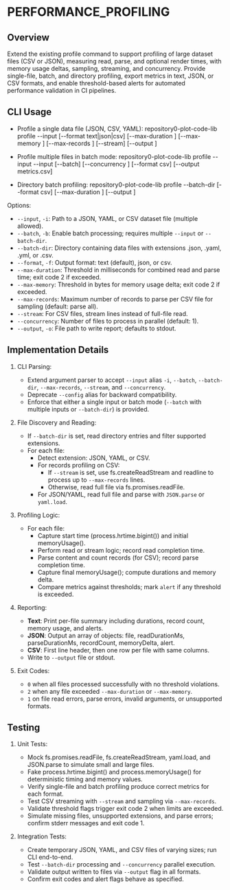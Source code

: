 # PERFORMANCE_PROFILING

## Overview
Extend the existing profile command to support profiling of large dataset files (CSV or JSON), measuring read, parse, and optional render times, with memory usage deltas, sampling, streaming, and concurrency. Provide single-file, batch, and directory profiling, export metrics in text, JSON, or CSV formats, and enable threshold-based alerts for automated performance validation in CI pipelines.

## CLI Usage

- Profile a single data file (JSON, CSV, YAML):
  repository0-plot-code-lib profile --input <file> [--format text|json|csv] [--max-duration <ms>] [--max-memory <bytes>] [--max-records <n>] [--stream] [--output <path>]

- Profile multiple files in batch mode:
  repository0-plot-code-lib profile --input <file1> --input <file2> [--batch] [--concurrency <n>] [--format csv] [--output metrics.csv]

- Directory batch profiling:
  repository0-plot-code-lib profile --batch-dir <directory> [--format csv] [--max-duration <ms>] [--output <path>]

Options:
- `--input`, `-i`: Path to a JSON, YAML, or CSV dataset file (multiple allowed).
- `--batch`, `-b`: Enable batch processing; requires multiple `--input` or `--batch-dir`.
- `--batch-dir`: Directory containing data files with extensions .json, .yaml, .yml, or .csv.
- `--format`, `-f`: Output format: text (default), json, or csv.
- `--max-duration`: Threshold in milliseconds for combined read and parse time; exit code 2 if exceeded.
- `--max-memory`: Threshold in bytes for memory usage delta; exit code 2 if exceeded.
- `--max-records`: Maximum number of records to parse per CSV file for sampling (default: parse all).
- `--stream`: For CSV files, stream lines instead of full-file read.
- `--concurrency`: Number of files to process in parallel (default: 1).
- `--output`, `-o`: File path to write report; defaults to stdout.

## Implementation Details

1. CLI Parsing:
   - Extend argument parser to accept `--input` alias `-i`, `--batch`, `--batch-dir`, `--max-records`, `--stream`, and `--concurrency`.
   - Deprecate `--config` alias for backward compatibility.
   - Enforce that either a single input or batch mode (`--batch` with multiple inputs or `--batch-dir`) is provided.

2. File Discovery and Reading:
   - If `--batch-dir` is set, read directory entries and filter supported extensions.
   - For each file:
     - Detect extension: JSON, YAML, or CSV.
     - For records profiling on CSV:
       - If `--stream` is set, use fs.createReadStream and readline to process up to `--max-records` lines.
       - Otherwise, read full file via fs.promises.readFile.
     - For JSON/YAML, read full file and parse with `JSON.parse` or `yaml.load`.

3. Profiling Logic:
   - For each file:
     - Capture start time (process.hrtime.bigint()) and initial memoryUsage().
     - Perform read or stream logic; record read completion time.
     - Parse content and count records (for CSV); record parse completion time.
     - Capture final memoryUsage(); compute durations and memory delta.
     - Compare metrics against thresholds; mark `alert` if any threshold is exceeded.

4. Reporting:
   - **Text**: Print per-file summary including durations, record count, memory usage, and alerts.
   - **JSON**: Output an array of objects: file, readDurationMs, parseDurationMs, recordCount, memoryDelta, alert.
   - **CSV**: First line header, then one row per file with same columns.
   - Write to `--output` file or stdout.

5. Exit Codes:
   - `0` when all files processed successfully with no threshold violations.
   - `2` when any file exceeded `--max-duration` or `--max-memory`.
   - `1` on file read errors, parse errors, invalid arguments, or unsupported formats.

## Testing

1. Unit Tests:
   - Mock fs.promises.readFile, fs.createReadStream, yaml.load, and JSON.parse to simulate small and large files.
   - Fake process.hrtime.bigint() and process.memoryUsage() for deterministic timing and memory values.
   - Verify single-file and batch profiling produce correct metrics for each format.
   - Test CSV streaming with `--stream` and sampling via `--max-records`.
   - Validate threshold flags trigger exit code 2 when limits are exceeded.
   - Simulate missing files, unsupported extensions, and parse errors; confirm stderr messages and exit code 1.

2. Integration Tests:
   - Create temporary JSON, YAML, and CSV files of varying sizes; run CLI end-to-end.
   - Test `--batch-dir` processing and `--concurrency` parallel execution.
   - Validate output written to files via `--output` flag in all formats.
   - Confirm exit codes and alert flags behave as specified.